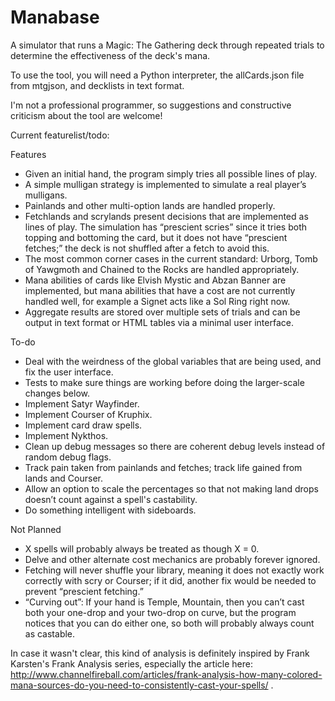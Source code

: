 Manabase
========

A simulator that runs a Magic: The Gathering deck through repeated trials to determine the effectiveness of the deck's mana.

To use the tool, you will need a Python interpreter, the allCards.json file from mtgjson, and decklists in text format.

I'm not a professional programmer, so suggestions and constructive criticism about the tool are welcome!

Current featurelist/todo:

Features
* Given an initial hand, the program simply tries all possible lines of play.
* A simple mulligan strategy is implemented to simulate a real player’s mulligans.
* Painlands and other multi-option lands are handled properly.
* Fetchlands and scrylands present decisions that are implemented as lines of play. The simulation has “prescient scries” since it tries both topping and bottoming the card, but it does not have “prescient fetches;” the deck is not shuffled after a fetch to avoid this.
* The most common corner cases in the current standard: Urborg, Tomb of Yawgmoth and Chained to the Rocks are handled appropriately. 
* Mana abilities of cards like Elvish Mystic and Abzan Banner are implemented, but mana abilities that have a cost are not currently handled well, for example a Signet acts like a Sol Ring right now.
* Aggregate results are stored over multiple sets of trials and can be output in text format or HTML tables via a minimal user interface.

To-do
* Deal with the weirdness of the global variables that are being used, and fix the user interface.
* Tests to make sure things are working before doing the larger-scale changes below.
* Implement Satyr Wayfinder.
* Implement Courser of Kruphix.
* Implement card draw spells.
* Implement Nykthos.
* Clean up debug messages so there are coherent debug levels instead of random debug flags.
* Track pain taken from painlands and fetches; track life gained from lands and Courser.
* Allow an option to scale the percentages so that not making land drops doesn’t count against a spell's castability.
* Do something intelligent with sideboards.

Not Planned
* X spells will probably always be treated as though X = 0.
* Delve and other alternate cost mechanics are probably forever ignored.
* Fetching will never shuffle your library, meaning it does not exactly work correctly with scry or Courser; if it did, another fix would be needed to prevent “prescient fetching.”
* “Curving out”: If your hand is Temple, Mountain, then you can’t cast both your one-drop and your two-drop on curve, but the program notices that you can do either one, so both will probably always count as castable.
 
In case it wasn't clear, this kind of analysis is definitely inspired by Frank Karsten's Frank Analysis series, especially the article here: http://www.channelfireball.com/articles/frank-analysis-how-many-colored-mana-sources-do-you-need-to-consistently-cast-your-spells/ . 

